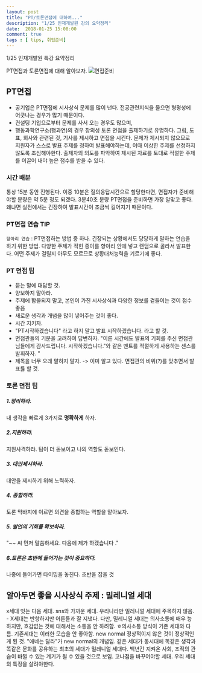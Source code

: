 ```yaml
---
layout: post
title: "PT/토론면접에 대하여..."
description: "1/25 인재개발원 강의 요약정리"
date:  2018-01-25 15:08:00
comment: true
tags : [ tips, 취업준비]
---
```


1/25 인재개발원 특강 요약정리 <br/>

PT면접과 토론면접에 대해 알아보자. 
![면접준비](http://cfile21.uf.tistory.com/image/27463E3552CA689B1E0B0A)


## PT면접 
- 공기업은 PT면접에 시사상식 문제를 많이 낸다. 전공관련지식을 물으면 형평성에 어긋나는 경우가 많기 때문이다. 
- 컨설팅 기업으로부터 문제를 사서 오는 경우도 많으며,
- 행동과학연구소(행과연)의 경우 창의성 토론 면접을 출제하기로 유명하다. 그림, 도표, 회사와 관련된 것, 기사를 제시하고 면접을 시킨다. 문제가 제시되지 않으므로 지원자가 스스로 발표 주제를 정하여 발표해야하는데, 이때 이상한 주제를 선정하지 않도록 조심해야한다. 출제자의 의도를 파악하여 제시된 자료를 토대로 적절한 주제를 이끌어 내야 높은 점수를 받을 수 있다. 

### 시간 배분
통상 15분 동안 진행된다. 이중 10분은 질의응답시간으로 할당한다면, 면접자가 준비해야할 분량은 약 5분 정도 되겠다. 3분40초 분량 PT면접을 준비하면 가장 알맞고 좋다. 왜냐면 실전에서는  긴장하여 발표시간이 조금씩 길어지기 때문이다. <br/>

### PT면접 연습  TIP
 `항아리 연습` : PT면접하는 방법 중 하나. 긴장되는 상황에서도 당당하게 말하는 연습을 하기 위한 방법. 다양한 주제가 적힌 종이를 항아리 안에 넣고 랜덤으로 골라서 발표한다. 어떤 주제가 걸릴지 아무도 모르므로 상황대처능력을 기르기에 좋다.

###  PT 면접 팁 
- 묻는 말에 대답할 것. 
- 양보하지 말아라. 
- 주제에 함몰되지 말고, 본인이 가진 시사상식과 다양한 정보를 곁들이는 것이 점수 좋음
- 새로운 생각과 개념을 많이 넣어주는 것이 좋다. 
- 시간 지키자. 
- "PT시작하겠습니다" 라고 하지 말고 발표 시작하겠습니다. 라고 할 것. 
- 면접관들의 기분을 고려하여 답변하자. "이른 시간에도 발표의 기회를 주신 면접관님들에게 감사드립니다. 시작하겠습니다."와 같은 멘트를 적절하게 사용하는 센스를 발휘하자. " 
- 제목을 너무 오래 말하지 말자. -> 이미 알고 있다. 면접관의 비위(?)를 맞추면서 발표릃 할 것. 


### 토론 면접 팁

##### 1.정리하라.
 내 생각을 빠르게 3가지로 **명확하게** 하자. 

##### 2.지원하라.
 지원사격하라. 팀이 더 돋보이고 나의 역할도 돋보인다. 

##### 3. 대안제시하라.
 대안을 제시하기 위해 노력하자. 

##### 4. 종합하라.
 토론 막바지에 이르면 의견을 종합하는 역할을 맡아보자. 

##### 5. 발언의 기회를 확보하라. 
 "~~ 씨 먼저 말씀하세요. 다음에 제가 하겠습니다 ."

##### 6.토론은 초반에 들어가는 것이 중요하다. 
 나중에 들어가면 타이밍을 놓친다. 초반을 잡을 것  <br/>


## 알아두면 좋을 시사상식 주제 : **밀레니얼 세대** 

x세대 잇는 다음 세대. sns와 가까운 세대. 우리나라만 밀레니얼 세대에 주목하지 않음.  - X세대는 반항하지만 어른들과 잘 지낸다. 다만, 밀레니얼 세대는 의사소통에 매우 능하지만, 흐감없는 것에 대해서는 소통을 안 하려함. ㅎ의사소통 방식이 기존 세대와 다름. 기존세대는 이러한 모습을 안 좋아함. new normal 정상적이지 않은 것이 정상적인게 된 것. "애네는 달라"가 new normal의 개념임.  같은 세대가 동시대에 똑같은 생각과 똑같은 문화를 공유하는 최초의 세대가 밀레니얼 세대다.
 백년간 지켜온 사회, 조직의 관습이 바뀔 수 있는 계기가 될 수 있을 것으로 보임. 고나점을 바꾸어야할 세대. 우리 세대의 특징을 살려야한다. 
 






